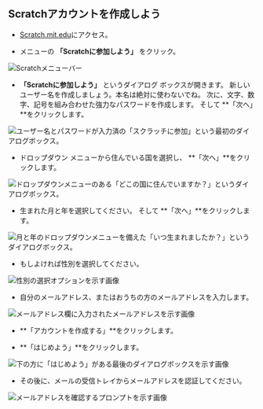 ## Scratchアカウントを作成しよう

- [Scratch.mit.edu](https://scratch.mit.edu)にアクセス。

- メニューの **「Scratchに参加しよう」** をクリック。

![Scratchメニューバー](images/join.png)

- **「Scratchに参加しよう」** というダイアログ ボックスが開きます。 新しいユーザー名を作成しましょう。本名は絶対に使わないでね。 次に、文字、数字、記号を組み合わせた強力なパスワードを作成します。 そして **「次へ」**をクリックします。

![ユーザー名とパスワードが入力済の「スクラッチに参加」という最初のダイアログボックス。](images/username.png)

- ドロップダウン メニューから住んでいる国を選択し、 **「次へ」**をクリックします。

![ドロップダウンメニューのある「どこの国に住んでいますか？」というダイアログボックス。](images/country.png)

- 生まれた月と年を選択してください。 そして **「次へ」**をクリックします。

![月と年のドロップダウンメニューを備えた「いつ生まれましたか？」というダイアログボックス。](images/age.png)

- もしよければ性別を選択してください。

![性別の選択オプションを示す画像](images/gender.png)

- 自分のメールアドレス、またはおうちの方のメールアドレスを入力します。

![メールアドレス欄に入力されたメールアドレスを示す画像](images/email.png)

- **「アカウントを作成する」**をクリックします。

- **「はじめよう」**をクリックします。

![下の方に「はじめよう」がある最後のダイアログボックスを示す画像](images/start.png)

- その後に、メールの受信トレイからメールアドレスを認証してください。

![メールアドレスを確認するプロンプトを示す画像](images/confirm.png)
